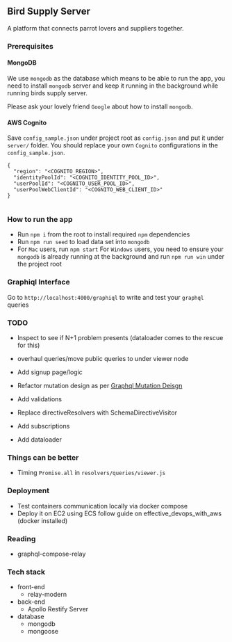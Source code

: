 ## Bird Supply Server

A platform that connects parrot lovers and suppliers together.

### Prerequisites

#### MongoDB
We use `mongodb` as the database which means to be able to run the app, you need to install `mongodb` server and keep it running in the background while running birds supply server.

Please ask your lovely friend `Google` about how to install `mongodb`.

#### AWS Cognito
Save `config_sample.json` under project root as `config.json` and put it under `server/` folder.
You should replace your own `Cognito` configurations in the `config_sample.json`.
```
{
  "region": "<COGNITO_REGION>",
  "identityPoolId": "<COGNITO_IDENTITY_POOL_ID>",
  "userPoolId": "<COGNITO_USER_POOL_ID>",
  "userPoolWebClientId": "<COGNITO_WEB_CLIENT_ID>"
}


```

### How to run the app
* Run `npm i` from the root to install required `npm` dependencies
* Run `npm run seed` to load data set into `mongodb`
* For `Mac` users, run `npm start`
  For `Windows` users, you need to ensure your `mongodb` is already running at the background and run `npm run win` under the project root

### Graphiql Interface
Go to `http://localhost:4000/graphiql` to write and test your `graphql` queries

### TODO
 * Inspect to see if N+1 problem presents (dataloader comes to the rescue for this)
 * overhaul queries/move public queries to under viewer node

 * Add signup page/logic
 * Refactor mutation design as per [Graphql Mutation Deisgn](https://techblog.commercetools.com/modeling-graphql-mutations-52d4369f73b1)
 * Add validations
 * Replace directiveResolvers with SchemaDirectiveVisitor
 * Add subscriptions
 * Add dataloader

### Things can be better
 * Timing `Promise.all` in `resolvers/queries/viewer.js`

### Deployment
 * Test containers communication locally via docker compose
 * Deploy it on EC2 using ECS follow guide on effective_devops_with_aws (docker installed)

### Reading
 * graphql-compose-relay

### Tech stack
  * front-end
    * relay-modern
  * back-end
    * Apollo Restify Server
  * database
    * mongodb
    * mongoose


